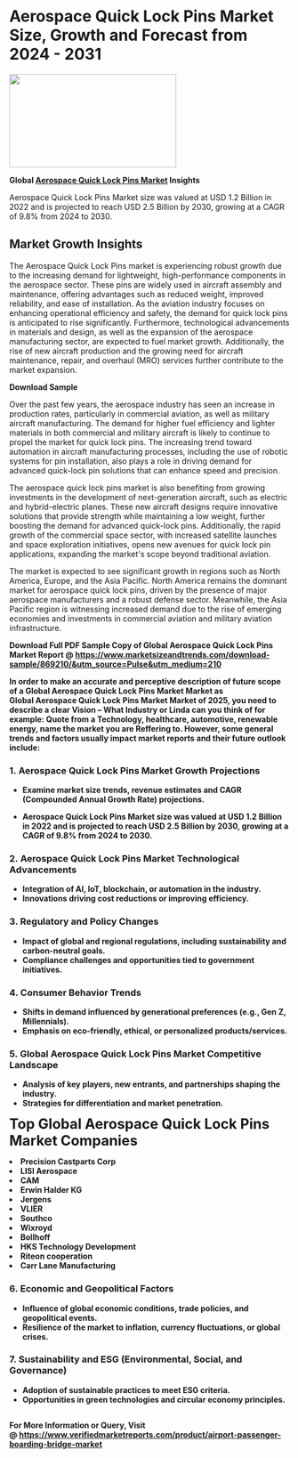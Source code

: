 <H1>Aerospace Quick Lock Pins Market Size, Growth and Forecast from 2024 - 2031</H1><img class="aligncenter size-medium wp-image-584254" src="https://thirdeyenews.in/wp-content/uploads/2024/09/Global-Market-Research-300x168.jpeg" alt="" width="300" height="168" /><p><strong>Global&nbsp;<a href="https://www.marketsizeandtrends.com/download-sample/869210/&amp;utm_source=Pulse&amp;utm_medium=210">Aerospace Quick Lock Pins Market</a> Insights</strong></p><p>Aerospace Quick Lock Pins Market size was valued at USD 1.2 Billion in 2022 and is projected to reach USD 2.5 Billion by 2030, growing at a CAGR of 9.8% from 2024 to 2030.</p><p><h2>Market Growth Insights</h2> <p>The Aerospace Quick Lock Pins market is experiencing robust growth due to the increasing demand for lightweight, high-performance components in the aerospace sector. These pins are widely used in aircraft assembly and maintenance, offering advantages such as reduced weight, improved reliability, and ease of installation. As the aviation industry focuses on enhancing operational efficiency and safety, the demand for quick lock pins is anticipated to rise significantly. Furthermore, technological advancements in materials and design, as well as the expansion of the aerospace manufacturing sector, are expected to fuel market growth. Additionally, the rise of new aircraft production and the growing need for aircraft maintenance, repair, and overhaul (MRO) services further contribute to the market expansion.</p> <p><strong>Download Sample</strong></p> <p>Over the past few years, the aerospace industry has seen an increase in production rates, particularly in commercial aviation, as well as military aircraft manufacturing. The demand for higher fuel efficiency and lighter materials in both commercial and military aircraft is likely to continue to propel the market for quick lock pins. The increasing trend toward automation in aircraft manufacturing processes, including the use of robotic systems for pin installation, also plays a role in driving demand for advanced quick-lock pin solutions that can enhance speed and precision.</p> <p>The aerospace quick lock pins market is also benefiting from growing investments in the development of next-generation aircraft, such as electric and hybrid-electric planes. These new aircraft designs require innovative solutions that provide strength while maintaining a low weight, further boosting the demand for advanced quick-lock pins. Additionally, the rapid growth of the commercial space sector, with increased satellite launches and space exploration initiatives, opens new avenues for quick lock pin applications, expanding the market's scope beyond traditional aviation.</p> <p>The market is expected to see significant growth in regions such as North America, Europe, and the Asia Pacific. North America remains the dominant market for aerospace quick lock pins, driven by the presence of major aerospace manufacturers and a robust defense sector. Meanwhile, the Asia Pacific region is witnessing increased demand due to the rise of emerging economies and investments in commercial aviation and military aviation infrastructure.</p> <p><strong></p><p><span class=""><strong>Download Full PDF Sample Copy of Global Aerospace Quick Lock Pins Market Report</strong> @ <a href="https://www.marketsizeandtrends.com/download-sample/869210/&amp;utm_source=Pulse&amp;utm_medium=210" target="_blank">https://www.marketsizeandtrends.com/download-sample/869210/&amp;utm_source=Pulse&amp;utm_medium=210</a></span></p><p>In order to make an accurate and perceptive description of future scope of a Global&nbsp;Aerospace Quick Lock Pins Market Market as Global&nbsp;Aerospace Quick Lock Pins Market Market of 2025, you need to describe a clear Vision &ndash; What Industry or Linda can you think of for example: Quote from a Technology, healthcare, automotive, renewable energy, name the market you are Reffering to. However, some general trends and factors usually impact market reports and their future outlook include:</p><h3>1.&nbsp;<strong>Aerospace Quick Lock Pins Market Growth Projections</strong></h3><ul><li>Examine market size trends, revenue estimates and CAGR (Compounded Annual Growth Rate) projections.</li><li><p>Aerospace Quick Lock Pins Market size was valued at USD 1.2 Billion in 2022 and is projected to reach USD 2.5 Billion by 2030, growing at a CAGR of 9.8% from 2024 to 2030.</p></li></ul><h3>2.&nbsp;<strong>Aerospace Quick Lock Pins Market Technological Advancements</strong></h3><ul><li>Integration of AI, IoT, blockchain, or automation in the industry.</li><li>Innovations driving cost reductions or improving efficiency.</li></ul><h3>3.&nbsp;<strong>Regulatory and Policy Changes</strong></h3><ul><li>Impact of global and regional regulations, including sustainability and carbon-neutral goals.</li><li>Compliance challenges and opportunities tied to government initiatives.</li></ul><h3>4.&nbsp;<strong>Consumer Behavior Trends</strong></h3><ul><li>Shifts in demand influenced by generational preferences (e.g., Gen Z, Millennials).</li><li>Emphasis on eco-friendly, ethical, or personalized products/services.</li></ul><h3>5.&nbsp;<strong>Global Aerospace Quick Lock Pins Market Competitive Landscape</strong></h3><ul><li>Analysis of key players, new entrants, and partnerships shaping the industry.</li><li>Strategies for differentiation and market penetration.</li></ul><p data-pm-slice="1 1 []"><span style="color: inherit; font-family: inherit; font-size: 25px;">Top Global Aerospace Quick Lock Pins Market Companies</span></p><div class="" data-test-id=""><p><li>Precision Castparts Corp</li><li> LISI Aerospace</li><li> CAM</li><li> Erwin Halder KG</li><li> Jergens</li><li> VLIER</li><li> Southco</li><li> Wixroyd</li><li> Bollhoff</li><li> HKS Technology Development</li><li> Riteon cooperation</li><li> Carr Lane Manufacturing</li></p></div><h3>6.&nbsp;<strong>Economic and Geopolitical Factors</strong></h3><ul><li>Influence of global economic conditions, trade policies, and geopolitical events.</li><li>Resilience of the market to inflation, currency fluctuations, or global crises.</li></ul><h3>7.&nbsp;<strong>Sustainability and ESG (Environmental, Social, and Governance)</strong></h3><ul><li>Adoption of sustainable practices to meet ESG criteria.</li><li>Opportunities in green technologies and circular economy principles.</li></ul><h2><strong style="font-size: 14px;">For More Information or Query, Visit @&nbsp;</strong><a style="background-color: #ffffff; font-size: 14px;" href="https://www.marketsizeandtrends.com/report/aerospace-quick-lock-pins-market/" target="_blank">https://www.verifiedmarketreports.com/product/airport-passenger-boarding-bridge-market</a></h2>

